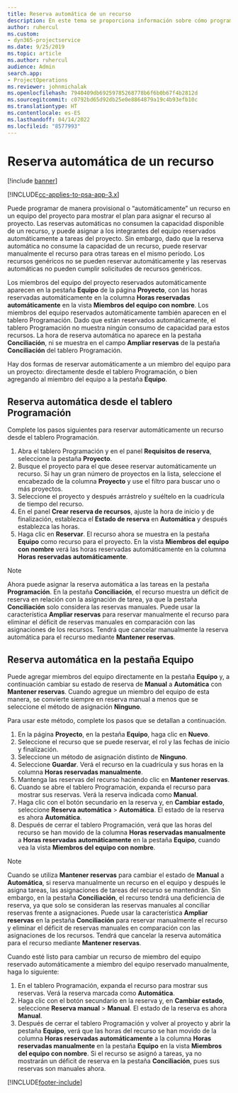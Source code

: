 ```yaml
---
title: Reserva automática de un recurso
description: En este tema se proporciona información sobre cómo programar de manera provisional o reservar automáticamente miembros de equipo de un proyecto.
author: ruhercul
ms.custom:
- dyn365-projectservice
ms.date: 9/25/2019
ms.topic: article
ms.author: ruhercul
audience: Admin
search.app:
- ProjectOperations
ms.reviewer: johnmichalak
ms.openlocfilehash: 7940409db69259785268778b6f6b0b67f4b2812d
ms.sourcegitcommit: c0792bd65d92db25e0e8864879a19c4b93efb10c
ms.translationtype: HT
ms.contentlocale: es-ES
ms.lasthandoff: 04/14/2022
ms.locfileid: "8577993"
---
```

# <a name="soft-book-a-resource"></a>Reserva automática de un recurso

[!include [banner](../includes/psa-now-project-operations.md)]

[!INCLUDE[cc-applies-to-psa-app-3.x](../includes/cc-applies-to-psa-app-3x.md)]

Puede programar de manera provisional o “automáticamente” un recurso en un equipo del proyecto para mostrar el plan para asignar el recurso al proyecto. Las reservas automáticas no consumen la capacidad disponible de un recurso, y puede asignar a los integrantes del equipo reservados automáticamente a tareas del proyecto. Sin embargo, dado que la reserva automática no consume la capacidad de un recurso, puede reservar manualmente el recurso para otras tareas en el mismo período. Los recursos genéricos no se pueden reservar automáticamente y las reservas automáticas no pueden cumplir solicitudes de recursos genéricos.

Los miembros del equipo del proyecto reservados automáticamente aparecen en la pestaña **Equipo** de la página **Proyecto**, con las horas reservadas automáticamente en la columna **Horas reservadas automáticamente** en la vista **Miembros del equipo con nombre**. Los miembros del equipo reservados automáticamente también aparecen en el tablero Programación. Dado que están reservados automáticamente, el tablero Programación no muestra ningún consumo de capacidad para estos recursos. La hora de reserva automática no aparece en la pestaña **Conciliación**, ni se muestra en el campo **Ampliar reservas** de la pestaña **Conciliación** del tablero Programación. 

Hay dos formas de reservar automáticamente a un miembro del equipo para un proyecto: directamente desde el tablero Programación, o bien agregando al miembro del equipo a la pestaña **Equipo**. 

## <a name="soft-book-from-the-schedule-board"></a>Reserva automática desde el tablero Programación
Complete los pasos siguientes para reservar automáticamente un recurso desde el tablero Programación. 

1. Abra el tablero Programación y en el panel **Requisitos de reserva**, seleccione la pestaña **Proyecto**.
2. Busque el proyecto para el que desee reservar automáticamente un recurso. Si hay un gran número de proyectos en la lista, seleccione el encabezado de la columna **Proyecto** y use el filtro para buscar uno o más proyectos.
3. Seleccione el proyecto y después arrástrelo y suéltelo en la cuadrícula de tiempo del recurso.
5. En el panel **Crear reserva de recursos**, ajuste la hora de inicio y de finalización, establezca el **Estado de reserva** en **Automática** y después establezca las horas. 
6. Haga clic en **Reservar**. El recurso ahora se muestra en la pestaña **Equipo** como recurso para el proyecto. En la vista **Miembros del equipo con nombre** verá las horas reservadas automáticamente en la columna **Horas reservadas automáticamente**.

> [!NOTE]
> Ahora puede asignar la reserva automática a las tareas en la pestaña **Programación**. En la pestaña **Conciliación**, el recurso muestra un déficit de reserva en relación con la asignación de tarea, ya que la pestaña **Conciliación** solo considera las reservas manuales. Puede usar la característica **Ampliar reservas** para reservar manualmente el recurso para eliminar el déficit de reservas manuales en comparación con las asignaciones de los recursos. Tendrá que cancelar manualmente la reserva automática para el recurso mediante **Mantener reservas**.

## <a name="soft-book-on-the-team-tab"></a>Reserva automática en la pestaña Equipo

Puede agregar miembros del equipo directamente en la pestaña **Equipo** y, a continuación cambiar su estado de reserva de **Manual** a **Automática** con **Mantener reservas**. Cuando agregue un miembro del equipo de esta manera, se convierte siempre en reserva manual a menos que se seleccione el método de asignación **Ninguno**.

Para usar este método, complete los pasos que se detallan a continuación.

1. En la página **Proyecto**, en la pestaña **Equipo**, haga clic en **Nuevo**.
2. Seleccione el recurso que se puede reservar, el rol y las fechas de inicio y finalización.
3. Seleccione un método de asignación distinto de **Ninguno**.
4. Seleccione **Guardar**. Verá el recurso en la cuadrícula y sus horas en la columna **Horas reservadas manualmente**.
5. Mantenga las reservas del recurso haciendo clic en **Mantener reservas**.
6. Cuando se abre el tablero Programación, expanda el recurso para mostrar sus reservas. Verá la reserva indicada como **Manual**.
7. Haga clic con el botón secundario en la reserva y, en **Cambiar estado**, seleccione **Reserva automática** \> **Automática**. El estado de la reserva es ahora **Automática**.
8. Después de cerrar el tablero Programación, verá que las horas del recurso se han movido de la columna **Horas reservadas manualmente** a **Horas reservadas automáticamente** en la pestaña **Equipo**, cuando vea la vista **Miembros del equipo con nombre**.

> [!NOTE]
> Cuando se utiliza **Mantener reservas** para cambiar el estado de **Manual** a **Automática**, si reserva manualmente un recurso en el equipo y después le asigna tareas, las asignaciones de tareas del recurso se mantendrán. Sin embargo, en la pestaña **Conciliación**, el recurso tendrá una deficiencia de reserva, ya que solo se consideran las reservas manuales al conciliar reservas frente a asignaciones. Puede usar la característica **Ampliar reservas** en la pestaña **Conciliación** para reservar manualmente el recurso y eliminar el déficit de reservas manuales en comparación con las asignaciones de los recursos. Tendrá que cancelar la reserva automática para el recurso mediante **Mantener reservas**.

Cuando esté listo para cambiar un recurso de miembro del equipo reservado automáticamente a miembro del equipo reservado manualmente, haga lo siguiente:

1. En el tablero Programación, expanda el recurso para mostrar sus reservas. Verá la reserva marcada como **Automática**.
2. Haga clic con el botón secundario en la reserva y, en **Cambiar estado**, seleccione **Reserva manual** \> **Manual**. El estado de la reserva es ahora **Manual**.
3. Después de cerrar el tablero Programación y volver al proyecto y abrir la pestaña **Equipo**, verá que las horas del recurso se han movido de la columna **Horas reservadas automáticamente** a la columna **Horas reservadas manualmente** en la pestaña **Equipo** en la vista **Miembros del equipo con nombre**. Si el recurso se asignó a tareas, ya no mostrarán un déficit de reserva en la pestaña **Conciliación**, pues sus reservas son manuales ahora.



[!INCLUDE[footer-include](../includes/footer-banner.md)]
